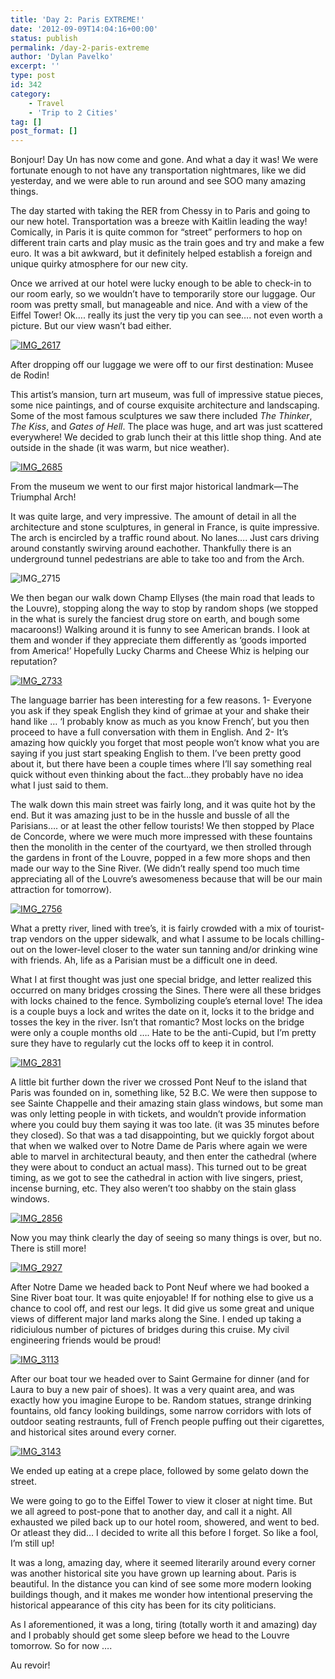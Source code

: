 ```yaml
---
title: 'Day 2: Paris EXTREME!'
date: '2012-09-09T14:04:16+00:00'
status: publish
permalink: /day-2-paris-extreme
author: 'Dylan Pavelko'
excerpt: ''
type: post
id: 342
category:
    - Travel
    - 'Trip to 2 Cities'
tag: []
post_format: []
---
```

Bonjour! Day Un has now come and gone. And what a day it was! We were fortunate enough to not have any transportation nightmares, like we did yesterday, and we were able to run around and see SOO many amazing things.

The day started with taking the RER from Chessy in to Paris and going to our new hotel. Transportation was a breeze with Kaitlin leading the way! Comically, in Paris it is quite common for “street” performers to hop on different train carts and play music as the train goes and try and make a few euro. It was a bit awkward, but it definitely helped establish a foreign and unique quirky atmosphere for our new city.

Once we arrived at our hotel were lucky enough to be able to check-in to our room early, so we wouldn’t have to temporarily store our luggage. Our room was pretty small, but manageable and nice. And with a view of the Eiffel Tower! Ok…. really its just the very tip you can see…. not even worth a picture. But our view wasn’t bad either.<span style="text-align: center;"> </span>

[![](https://i0.wp.com/www.dylanpavelko.com/blog/wp-content/uploads/2012/09/IMG_2617.jpg?resize=420%2C280 "IMG_2617")](https://i0.wp.com/www.dylanpavelko.com/blog/wp-content/uploads/2012/09/IMG_2617.jpg)

After dropping off our luggage we were off to our first destination: Musee de Rodin!

This artist’s mansion, turn art museum, was full of impressive statue pieces, some nice paintings, and of course exquisite architecture and landscaping. Some of the most famous sculptures we saw there included *The Thinker*, *The Kiss*, and *Gates of Hell*. The place was huge, and art was just scattered everywhere! We decided to grab lunch their at this little shop thing. And ate outside in the shade (it was warm, but nice weather).<span style="text-align: center;"> </span>

[![](https://i2.wp.com/www.dylanpavelko.com/blog/wp-content/uploads/2012/09/IMG_2685.jpg?resize=360%2C540 "IMG_2685")](https://i2.wp.com/www.dylanpavelko.com/blog/wp-content/uploads/2012/09/IMG_2685.jpg)

From the museum we went to our first major historical landmark—The Triumphal Arch!

It was quite large, and very impressive. The amount of detail in all the architecture and stone sculptures, in general in France, is quite impressive. The arch is encircled by a traffic round about. No lanes…. Just cars driving around constantly swirving around eachother. Thankfully there is an underground tunnel pedestrians are able to take too and from the Arch.

![](https://i0.wp.com/www.dylanpavelko.com/blog/wp-content/uploads/2012/09/IMG_2715.jpg?resize=360%2C540 "IMG_2715")

We then began our walk down Champ Ellyses (the main road that leads to the Louvre), stopping along the way to stop by random shops (we stopped in the what is surely the fanciest drug store on earth, and bough some macaroons!) Walking around it is funny to see American brands. I look at them and wonder if they appreciate them differently as ‘goods imported from America!’ Hopefully Lucky Charms and Cheese Whiz is helping our reputation?

[![](https://i1.wp.com/www.dylanpavelko.com/blog/wp-content/uploads/2012/09/IMG_2733-300x200.jpg?resize=300%2C200 "IMG_2733")](https://i1.wp.com/www.dylanpavelko.com/blog/wp-content/uploads/2012/09/IMG_2733.jpg)

The language barrier has been interesting for a few reasons. 1- Everyone you ask if they speak English they kind of grimae at your and shake their hand like … ‘I probably know as much as you know French’, but you then proceed to have a full conversation with them in English. And 2- It’s amazing how quickly you forget that most people won’t know what you are saying if you just start speaking English to them. I’ve been pretty good about it, but there have been a couple times where I’ll say something real quick without even thinking about the fact…they probably have no idea what I just said to them.

The walk down this main street was fairly long, and it was quite hot by the end. But it was amazing just to be in the hussle and bussle of all the Parisians…. or at least the other fellow tourists! We then stopped by Place de Concorde, where we were much more impressed with these fountains then the monolith in the center of the courtyard, we then strolled through the gardens in front of the Louvre, popped in a few more shops and then made our way to the Sine River. (We didn’t really spend too much time appreciating all of the Louvre’s awesomeness because that will be our main attraction for tomorrow).

[![](https://i1.wp.com/www.dylanpavelko.com/blog/wp-content/uploads/2012/09/IMG_2756.jpg?resize=360%2C540 "IMG_2756")](https://i1.wp.com/www.dylanpavelko.com/blog/wp-content/uploads/2012/09/IMG_2756.jpg)

What a pretty river, lined with tree’s, it is fairly crowded with a mix of tourist-trap vendors on the upper sidewalk, and what I assume to be locals chilling-out on the lower-level closer to the water sun tanning and/or drinking wine with friends. Ah, life as a Parisian must be a difficult one in deed.

What I at first thought was just one special bridge, and letter realized this occurred on many bridges crossing the Sines. There were all these bridges with locks chained to the fence. Symbolizing couple’s eternal love! The idea is a couple buys a lock and writes the date on it, locks it to the bridge and tosses the key in the river. Isn’t that romantic? Most locks on the bridge were only a couple months old …. Hate to be the anti-Cupid, but I’m pretty sure they have to regularly cut the locks off to keep it in control.

[![](https://i0.wp.com/www.dylanpavelko.com/blog/wp-content/uploads/2012/09/IMG_2831.jpg?resize=360%2C540 "IMG_2831")](https://i0.wp.com/www.dylanpavelko.com/blog/wp-content/uploads/2012/09/IMG_2831.jpg)

A little bit further down the river we crossed Pont Neuf to the island that Paris was founded on in, something like, 52 B.C. We were then suppose to see Sainte Chappelle and their amazing stain glass windows, but some man was only letting people in with tickets, and wouldn’t provide information where you could buy them saying it was too late. (it was 35 minutes before they closed). So that was a tad disappointing, but we quickly forgot about that when we walked over to Notre Dame de Paris where again we were able to marvel in architectural beauty, and then enter the cathedral (where they were about to conduct an actual mass). This turned out to be great timing, as we got to see the cathedral in action with live singers, priest, incense burning, etc. They also weren’t too shabby on the stain glass windows.<span style="text-align: center;"> </span>

[![](https://i2.wp.com/www.dylanpavelko.com/blog/wp-content/uploads/2012/09/IMG_2856.jpg?resize=360%2C540 "IMG_2856")](https://i2.wp.com/www.dylanpavelko.com/blog/wp-content/uploads/2012/09/IMG_2856.jpg)

Now you may think clearly the day of seeing so many things is over, but no. There is still more!<span style="text-align: center;"> </span>

[![](https://i2.wp.com/www.dylanpavelko.com/blog/wp-content/uploads/2012/09/IMG_2927.jpg?resize=420%2C280 "IMG_2927")](https://i2.wp.com/www.dylanpavelko.com/blog/wp-content/uploads/2012/09/IMG_2927.jpg)

After Notre Dame we headed back to Pont Neuf where we had booked a Sine River boat tour. It was quite enjoyable! If for nothing else to give us a chance to cool off, and rest our legs. It did give us some great and unique views of different major land marks along the Sine. I ended up taking a ridiciulous number of pictures of bridges during this cruise. My civil engineering friends would be proud!<span style="text-align: center;"> </span>

[![](https://i1.wp.com/www.dylanpavelko.com/blog/wp-content/uploads/2012/09/IMG_3113.jpg?resize=420%2C280 "IMG_3113")](https://i1.wp.com/www.dylanpavelko.com/blog/wp-content/uploads/2012/09/IMG_3113.jpg)

After our boat tour we headed over to Saint Germaine for dinner (and for Laura to buy a new pair of shoes). It was a very quaint area, and was exactly how you imagine Europe to be. Random statues, strange drinking fountains, old fancy looking buildings, some narrow corridors with lots of outdoor seating restraunts, full of French people puffing out their cigarettes, and historical sites around every corner.

[![](https://i2.wp.com/www.dylanpavelko.com/blog/wp-content/uploads/2012/09/IMG_3143.jpg?resize=360%2C540 "IMG_3143")](https://i2.wp.com/www.dylanpavelko.com/blog/wp-content/uploads/2012/09/IMG_3143.jpg)

We ended up eating at a crepe place, followed by some gelato down the street.

We were going to go to the Eiffel Tower to view it closer at night time. But we all agreed to post-pone that to another day, and call it a night. All exhausted we piled back up to our hotel room, showered, and went to bed. Or atleast they did… I decided to write all this before I forget. So like a fool, I’m still up!

It was a long, amazing day, where it seemed literarily around every corner was another historical site you have grown up learning about. Paris is beautiful. In the distance you can kind of see some more modern looking buildings though, and it makes me wonder how intentional preserving the historical appearance of this city has been for its city politicians.

As I aforementioned, it was a long, tiring (totally worth it and amazing) day and I probably should get some sleep before we head to the Louvre tomorrow. So for now ….

Au revoir!